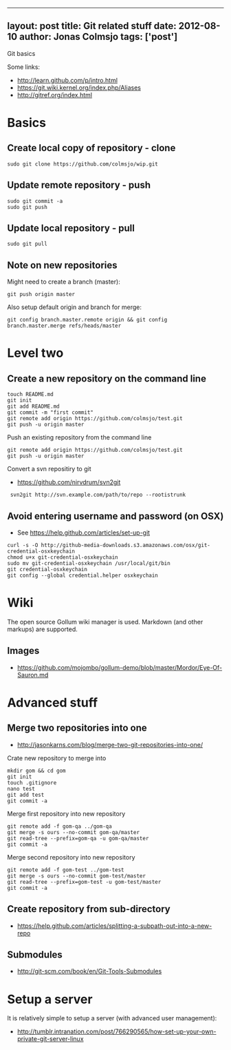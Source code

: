 
---
layout: post
title: Git related stuff
date: 2012-08-10
author: Jonas Colmsjo
tags: ['post']
---

Git basics





Some links:
* http://learn.github.com/p/intro.html
* https://git.wiki.kernel.org/index.php/Aliases
* http://gitref.org/index.html

# Basics

## Create local copy of repository - clone

``` 
sudo git clone https://github.com/colmsjo/wip.git
```

## Update remote repository - push

```
sudo git commit -a
sudo git push
```

## Update local repository - pull

```
sudo git pull
```

## Note on new repositories

Might need to create a branch (master):
```
git push origin master
```

Also setup default origin and branch for merge:
```
git config branch.master.remote origin && git config branch.master.merge refs/heads/master
```

# Level two

## Create a new repository on the command line

```
touch README.md
git init
git add README.md
git commit -m "first commit"
git remote add origin https://github.com/colmsjo/test.git
git push -u origin master
```

Push an existing repository from the command line
```
git remote add origin https://github.com/colmsjo/test.git
git push -u origin master
```

Convert a svn repositiry to git

* https://github.com/nirvdrum/svn2git

```
 svn2git http://svn.example.com/path/to/repo --rootistrunk
```

## Avoid entering username and password (on OSX)

* See https://help.github.com/articles/set-up-git

```
curl -s -O http://github-media-downloads.s3.amazonaws.com/osx/git-credential-osxkeychain
chmod u+x git-credential-osxkeychain
sudo mv git-credential-osxkeychain /usr/local/git/bin
git credential-osxkeychain
git config --global credential.helper osxkeychain
```


# Wiki

The open source Gollum wiki manager is used. Markdown (and other markups) are supported.

## Images
* https://github.com/mojombo/gollum-demo/blob/master/Mordor/Eye-Of-Sauron.md


# Advanced stuff

## Merge two repositories into one

* http://jasonkarns.com/blog/merge-two-git-repositories-into-one/

Crate new repository to merge into
```
mkdir gom && cd gom
git init
touch .gitignore
nano test
git add test 
git commit -a
```

Merge first repository into new repository
```
git remote add -f gom-qa ../gom-qa
git merge -s ours --no-commit gom-qa/master
git read-tree --prefix=gom-qa -u gom-qa/master
git commit -a
```

Merge second repository into new repository
```
git remote add -f gom-test ../gom-test
git merge -s ours --no-commit gom-test/master
git read-tree --prefix=gom-test -u gom-test/master
git commit -a
```

## Create repository from sub-directory

* https://help.github.com/articles/splitting-a-subpath-out-into-a-new-repo

## Submodules

* http://git-scm.com/book/en/Git-Tools-Submodules


# Setup a server

It is relatively simple to setup a server (with advanced user management):

 * http://tumblr.intranation.com/post/766290565/how-set-up-your-own-private-git-server-linux

